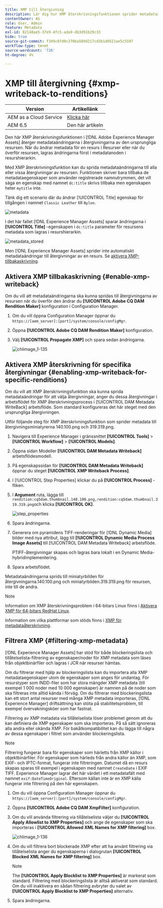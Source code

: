 ```yaml
---
title: XMP till återgivning
description: Lär dig hur XMP återskrivningsfunktionen sprider metadataändringar för en resurs till alla eller vissa återgivningar av resursen.
contentOwner: AG
role: User, Admin
feature: Metadata
exl-id: 82148ae5-37e9-4fc5-ada9-db3d91b29c33
hide: true
source-git-commit: f349c8fd9c370ba589d217cd3b1d0521ae5c5597
workflow-type: tm+mt
source-wordcount: '726'
ht-degree: 4%

---
```


# XMP till återgivning {#xmp-writeback-to-renditions}

| Version | Artikellänk |
| -------- | ---------------------------- |
| AEM as a Cloud Service | [Klicka här](https://experienceleague.adobe.com/docs/experience-manager-cloud-service/content/assets/admin/xmp-metadata.html?lang=en) |
| AEM 6.5 | Den här artikeln |

Den här XMP återskrivningsfunktionen i [!DNL Adobe Experience Manager Assets] återger metadataändringarna i återgivningarna av den ursprungliga resursen. När du ändrar metadata för en resurs i Resurser eller när du överför resursen, lagras ändringarna först i metadatanoden i resurshierarkin.

Med XMP återskrivningsfunktion kan du sprida metadataändringarna till alla eller vissa återgivningar av resursen. Funktionen skriver bara tillbaka de metadataegenskaper som använder registrerade namnutrymmen, det vill säga en egenskap med namnet `dc:title` skrivs tillbaka men egenskapen heter `mytitle` inte.

Tänk dig ett scenario där du ändrar [!UICONTROL Title] egenskap för tillgången i namnet `Classic Leather` till `Nylon`.

![metadata](assets/metadata.png)

I det här fallet [!DNL Experience Manager Assets] sparar ändringarna i **[!UICONTROL Title]** -egenskapen i `dc:title` parameter för resursens metadata som lagras i resurshierarkin.

![metadata_stored](assets/metadata_stored.png)

Men [!DNL Experience Manager Assets] sprider inte automatiskt metadataändringar till återgivningar av en resurs. Se [aktivera XMP-tillbakaskrivning](#enable-xmp-writeback).

## Aktivera XMP tillbakaskrivning {#enable-xmp-writeback}

Om du vill att metadataändringarna ska kunna spridas till återgivningarna av resursen när du överför den ändrar du **[!UICONTROL Adobe CQ DAM Rendition Maker]** konfiguration i Configuration Manager.

1. Om du vill öppna Configuration Manager öppnar du `https://[aem_server]:[port]/system/console/configMgr`.
1. Öppna **[!UICONTROL Adobe CQ DAM Rendition Maker]** konfiguration.
1. Välj **[!UICONTROL Propagate XMP]** och spara sedan ändringarna.

   ![chlimage_1-135](assets/chlimage_1-346.png)

## Aktivera XMP återskrivning för specifika återgivningar {#enabling-xmp-writeback-for-specific-renditions}

Om du vill att XMP återskrivningsfunktion ska kunna sprida metadataändringar för att välja återgivningar, anger du dessa återgivningar i arbetsflödet för XMP återskrivningsprocess i [!UICONTROL DAM Metadata WriteBack] arbetsflöde. Som standard konfigureras det här steget med den ursprungliga återgivningen.

Utför följande steg för XMP återskrivningsfunktion som sprider metadata till återgivningsminiatyrerna 140.100.png och 319.319.png.

1. Navigera till Experience Manager i gränssnittet **[!UICONTROL Tools]** > **[!UICONTROL Workflow]** > **[!UICONTROL Models]**.
1. Öppna sidan Modeller **[!UICONTROL DAM Metadata Writeback]** arbetsflödesmodell.
1. På egenskapssidan för **[!UICONTROL DAM Metadata Writeback]** öppnar du steget **[!UICONTROL XMP Writeback Process]**.
1. I [!UICONTROL Step Properties] klickar du på **[!UICONTROL Process]** -fliken.
1. I **Argument** ruta, lägga till `rendition:cq5dam.thumbnail.140.100.png,rendition:cq5dam.thumbnail.319.319.png`och klicka **[!UICONTROL OK]**.

   ![step_properties](assets/step_properties.png)

1. Spara ändringarna.
1. Generera om pyramidens TIFF-renderingar för [!DNL Dynamic Media] bilder med nya attribut, lägg till **[!UICONTROL Dynamic Media Process Image Assets]** till [!UICONTROL DAM Metadata Writeback] arbetsflöde.

   PTIFF-återgivningar skapas och lagras bara lokalt i en Dynamic Media-hybridimplementering.

1. Spara arbetsflödet.

Metadataändringarna sprids till miniatyrbilden för återgivningarna.140.100.png och miniatyrbilden.319.319.png för resursen, inte till de andra.

>[!NOTE]
>
>Information om XMP återskrivningsproblem i 64-bitars Linux finns i [Aktivera XMP för 64-bitars RedHat Linux](https://helpx.adobe.com/experience-manager/kb/enable-xmp-write-back-64-bit-redhat.html).
>
>Information om vilka plattformar som stöds finns i [XMP för metadataåterskrivning](/help/sites-deploying/technical-requirements.md#requirements-for-aem-assets-xmp-metadata-write-back).

## Filtrera XMP {#filtering-xmp-metadata}

[!DNL Experience Manager Assets] har stöd för både blockeringslista och tillåtelselista-filtrering av egenskaper/noder för XMP metadata som läses från objektbinärfiler och lagras i JCR när resurser hämtas.

Om du filtrerar med hjälp av blockeringslista kan du importera alla XMP metadataegenskaper utom de egenskaper som anges för undantag. För resurstyper som INDD-filer som har stora mängder XMP metadata (till exempel 1 000 noder med 10 000 egenskaper) är namnen på de noder som ska filtreras inte alltid kända i förväg. Om du filtrerar med blockeringslista kan ett stort antal resurser med många XMP metadata importeras, [!DNL Experience Manager] driftsättning kan stöta på stabilitetsproblem, till exempel övervakningsköer som har fastnat.

Filtrering av XMP metadata via tillåtelselista löser problemet genom att du kan definiera de XMP egenskaper som ska importeras. På så sätt ignoreras alla andra eller okända XMP. För bakåtkompatibilitet kan du lägga till några av dessa egenskaper i filtret som använder blockeringslista.

>[!NOTE]
>
>Filtrering fungerar bara för egenskaper som härletts från XMP källor i objektbinärfiler. För egenskaper som härleds från andra källor än XMP, som EXIF- och IPTC-format, fungerar inte filtreringen. Datumet då en resurs skapas sparas till exempel i egenskapen med namnet `CreateDate` i EXIF TIFF. Experience Manager lagrar det här värdet i ett metadatafält med namnet `exif:DateTimeOriginal`. Eftersom källan inte är en XMP källa fungerar inte filtrering på den här egenskapen.

1. Om du vill öppna Configuration Manager öppnar du `https://[aem_server]:[port]/system/console/configMgr`.
1. Öppna **[!UICONTROL Adobe CQ DAM XmpFilter]** konfiguration.
1. Om du vill använda filtrering via tillåtelselista väljer du **[!UICONTROL Apply Allowlist to XMP Properties]** och ange de egenskaper som ska importeras i **[!UICONTROL Allowed XML Names for XMP filtering]** box.

   ![chlimage_1-136](assets/chlimage_1-347.png)

1. Om du vill filtrera bort blockerade XMP efter att ha använt filtrering via tillåtelselista anger du egenskaperna i dialogrutan **[!UICONTROL Blocked XML Names for XMP filtering]** box.

   >[!NOTE]
   >
   >The **[!UICONTROL Apply Blocklist to XMP Properties]** är markerat som standard. Filtrering med blockeringslista är alltså aktiverat som standard. Om du vill inaktivera en sådan filtrering avbryter du valet av **[!UICONTROL Apply Blocklist to XMP Properties]** alternativ.

1. Spara ändringarna.
